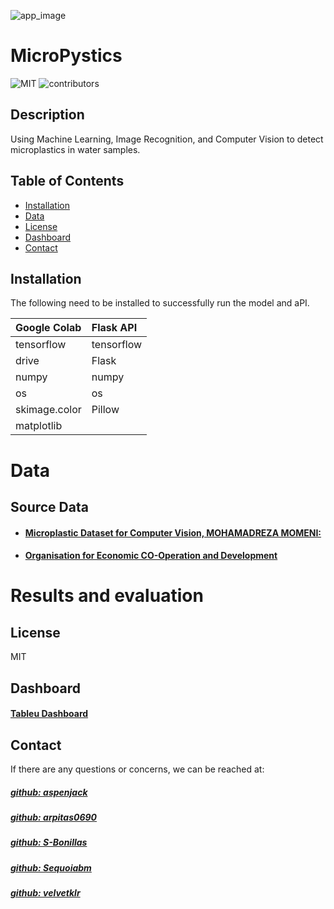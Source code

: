 ![app_image](https://www.tetratech.com/wp-content/uploads/2023/10/Evaluating-the-Risk-of-Microplastics-in-Coastal-Waters-One-Water.jpg)

# MicroPystics
![MIT](https://img.shields.io/badge/License-MIT-C7F9CC)
![contributors](https://img.shields.io/badge/Contributors-5-38A3A5)


## Description
 Using Machine Learning, Image Recognition, and Computer Vision to detect microplastics in water samples.


 ## Table of Contents
- [Installation](#installation)
- [Data](#data)
- [License](#license)
- [Dashboard](#dashboard)
- [Contact](#contact)


## Installation
The following need to be installed to successfully run the model and aPI.  

|Google Colab | Flask API|
| :-----------|:---------|
| tensorflow  |tensorflow|
| drive       | Flask    |
| numpy       | numpy    |
| os          | os       |
|skimage.color| Pillow   |
| matplotlib  |          |


# Data

## Source Data
- #### [Microplastic Dataset for Computer Vision, MOHAMADREZA MOMENI:](https://www.kaggle.com/datasets/imtkaggleteam/microplastic-dataset-for-computer-vision)
- #### [Organisation for Economic CO-Operation and Development](https://stats.oecd.org/viewhtml.aspx?datasetcode=PLASTIC_WASTE_5&lang=en)

# Results and evaluation


## License
MIT

## Dashboard
#### [Tableu Dashboard](https://public.tableau.com/app/profile/aspen.jack/viz/GlobalPlasticPollution2000-2019/FatesbyLocation)

## Contact
If there are any questions or concerns, we can be reached at:
##### [github: aspenjack](https://github.com/aspenjack)
##### [github: arpitas0690](https://github.com/arpitas0690)
##### [github: S-Bonillas](https://github.com/S-Bonillas)
##### [github: Sequoiabm](https://github.com/Sequoiabm)
##### [github: velvetklr](https://github.com/velvetklr)


